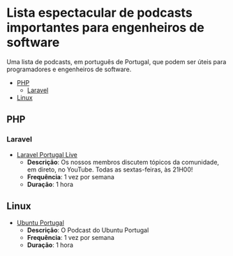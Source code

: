 # Lista espectacular de podcasts importantes para engenheiros de software

Uma lista de podcasts, em português de Portugal, que podem ser úteis para programadores e engenheiros de software.

* [PHP](#php)
  * [Laravel](#laravel)
* [Linux](#linux)
  
## PHP

### Laravel

* [Laravel Portugal Live](https://laravel.pt/)
  * **Descrição**: Os nossos membros discutem tópicos da comunidade, em direto, no YouTube. Todas as sextas-feiras, às 21H00!
  * **Frequência**: 1 vez por semana
  * **Duração**: 1 hora

## Linux

* [Ubuntu Portugal](https://ubuntu-pt.org/)
  * **Descrição**: O Podcast do Ubuntu Portugal
  * **Frequência**: 1 vez por semana
  * **Duração**: 1 hora

